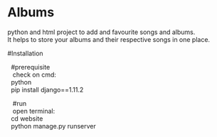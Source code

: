 # Albums
python and html project to add and favourite songs and albums.<br/>
It helps to store your albums and their respective songs in one place.


#Installation 
<p>
 &nbsp&nbsp#prerequisite<br/>
  &nbsp&nbsp&nbspcheck on cmd:<br/>
  &nbsp&nbsppython<br/>
  &nbsp&nbsppip install django==1.11.2<br/>
</p>
<p>
 &nbsp&nbsp&nbsp#run<br/>
  &nbsp&nbsp&nbspopen terminal: <br/>
   &nbsp&nbspcd website<br/>
   &nbsp&nbsppython manage.py runserver
</p>
